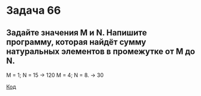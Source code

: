 # Задача 66
## Задайте значения M и N. Напишите программу, которая найдёт сумму натуральных элементов в промежутке от M до N.
M = 1; N = 15 -> 120 M = 4; N = 8. -> 30

[Код](https://github.com/kutuzoffmoscow/c_scharp/blob/main/les9/exp2/Program.cs)
